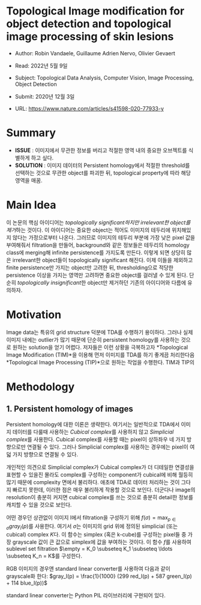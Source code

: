 # Topological Image modification for object detection and topological image processing of skin lesions

- Author: Robin Vandaele, Guillaume Adrien Nervo, Olivier Gevaert

- Read: 2022년 5월 9일

- Subject: Topological Data Analysis, Computer Vision, Image Processing, Object Detection

- Submit: 2020년 12월 3일

- URL: https://www.nature.com/articles/s41598-020-77933-y

# Summary

- **ISSUE** : 이미지에서 무관한 정보를 버리고 적절한 영역 내의 중요한 오브젝트를 식별하게 하고 싶다.
- **SOLUTION** : 이미지 데이터의 Persistent homology에서 적절한 threshold를 선택하는 것으로 무관한 object를 파괴한 뒤, topological property에 따라 해당 영역을 매꿈.


# Main Idea

이 논문의 핵심 아이디어는 *topologically significant하지만 irrelevant한 object를 제거*하는 것이다.
이 아이디어는 중요한 object는 적어도 이미지의 테두리에 위치해있지 않다는 가정으로부터 나온다.
그러므로 이미지의 테두리 부분에 가장 낮은 pixel 값을 부여해줘서 filtration을 만들어, background와 같은 정보들은 테두리의 homology class에 merging해 infinite persistence를 가지도록 만든다. 
이렇게 되면 상당히 많은 irrelevant한 object들이 topologically significant 해진다.
이제 이들을 제외하고 finite persistence만 가지는 object만 고려한 뒤, thresholding으로 적당한 persistence 이상을 가지는 영역만 고려하면 중요한 object를 걸러낼 수 있게 된다.
단순히 *topologically insignificant*한 object만 제거하던 기존의 아이디어와 다름에 유의하자.


# Motivation

Image data는 특유의 grid structure 덕분에 TDA를 수행하기 용이하다.
그러나 실제 이미지 내에는 outlier가 많기 때문에 단순히 persistent homology를 사용하는 것으로 원하는 solution을 얻기 어렵다.
저자들은 이런 상황을 극복하고자 *Topological Image Modification (TIM)*을 이용해 먼저 이미지를 TDA를 하기 좋게끔 처리한다음 *Topological Image Processing (TIP)*으로 원하는 작업을 수행한다.
TIM과 TIP의 


# Methodology
## 1. Persistent homology of images
Persistent homology에 대한 이론은 생략한다. 
여기서는 일반적으로 TDA에서 이미지 데이터를 다룰때 사용하는 *Cubical complex*를 사용하지 않고 *Simplicial complex*를 사용한다. 
Cubical complex를 사용할 때는 pixel이 상하좌우 네 가지 방향으로만 연결될 수 있다.
그러나 Simplicial complex를 사용하는 경우에는 pixel이 여덟 가지 방향으로 연결될 수 있다.

개인적인 의견으로 Simplicial complex가 Cubical complex가 더 디테일한 연결성을 표현할 수 있을진 몰라도 complex를 구성하는 component가 cubical에 비해 월등히 많기 때문에 complexity 면에서 불리하다.
애초에 TDA로 데이터 처리하는 것이 그다지 빠르지 못한데, 이러한 점은 매우 불리하게 작용할 것으로 보인다.
더군다나 image의 resolution이 충분히 커지면 cubical complex를 쓰는 것으로 충분히 detail한 정보를 캐치할 수 있을 것으로 보인다.

어떤 경우던 상관없이 이미지 I에서 filtration을 구성하기 위해 $f(\sigma) = \max_{p\in\sigma} gray_I(p)$를 사용한다. 
여기서 $\sigma$는 이미지의 grid 위에 정의된 simplicial (또는 cubical) complex $K$다. 
이 함수는 simplex (혹은 k-cube)를 구성하는 pixel들 중 가장 grayscale 값이 큰 값으로 simplex에 값을 부여하는 것이다.
이 함수 $f$를 사용하여 sublevel set filtration $\empty = K_0 \subseteq K_1 \subseteq \ldots \subseteq K_n = K$를 구성한다. 

RGB 이미지의 경우앤 standard linear converter를 사용하여 다음과 같이 grayscale화 한다:
$gray_I(p) = \frac{1}{1000} (299 red_I(p) + 587 green_I(p) + 114 blue_I(p))$

standard linear converter는 Python PIL 라이브러리에 구현되어 있다.


